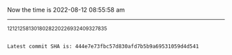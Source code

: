 Now the time is 2022-08-12 08:55:58 am

---

<small>1212125813018028220226932409327835</small>

```txt

Latest commit SHA is: 444e7e73fbc57d830afd7b5b9a69531059d4d541
```
